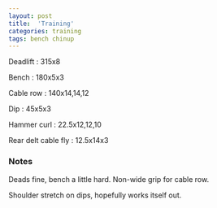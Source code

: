 ```yaml
---
layout: post
title:  'Training'
categories: training
tags: bench chinup
---
```


Deadlift  : 315x8

Bench : 180x5x3

Cable row : 140x14,14,12

Dip  :  45x5x3

Hammer curl   : 22.5x12,12,10

Rear delt cable fly : 12.5x14x3

### Notes

Deads fine, bench a little hard. Non-wide grip for cable row.

Shoulder stretch on dips, hopefully works itself out.
